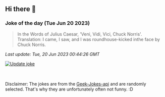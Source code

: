 ## Hi there 👋

### Joke of the day (Tue Jun 20 2023)
<!-- joke -->
>In the Words of Julius Caesar, 'Veni, Vidi, Vici, Chuck Norris'. Translation: I came, I saw, and I was roundhouse-kicked inthe face by Chuck Norris.
<!-- /joke -->

*Last update: Tue, 20 Jun 2023 00:44:26 GMT*

[![Update joke](https://github.com/nclskfm/nclskfm/actions/workflows/joke.yml/badge.svg)](https://github.com/nclskfm/nclskfm/actions/workflows/joke.yml)

<br><br>
Disclaimer: The jokes are from the [Geek-Jokes-api](https://github.com/sameerkumar18/geek-joke-api) and are randomly selected. That's why they are unfortunately often not funny. :D
